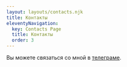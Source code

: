 ```yaml
---
layout: layouts/contacts.njk
title: Контакты
eleventyNavigation:
  key: Contacts Page
  title: Контакты
  order: 3
---
```


Вы можете связаться со мной в [телеграме](https://t.me/katttywho).
